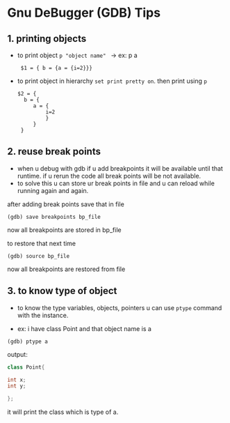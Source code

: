 # Gnu DeBugger (GDB) Tips

## 1. printing objects 

- to print object `p "object name" ` -> ex: p a
  
  ```
   $1 = { b = {a = {i=2}}}
  ```

- to print object in hierarchy `set print pretty on`. then print using `p`

   ```
   $2 = {
     b = {
        a = {
            i=2
            }
        }
    }
  ``` 
  
## 2. reuse break points

- when u debug with gdb if u add breakpoints it will be available until that runtime. if u rerun the code all break points will be not available.
- to solve this u can store ur break points in file and u can reload while running again and again.

after adding break points save that in file
```
(gdb) save breakpoints bp_file
```
now all breakpoints are stored in bp_file

to restore that next time

```
(gdb) source bp_file
```
now all breakpoints are restored from file

## 3. to know type of object

- to know the type variables, objects, pointers u can use `ptype` command with the instance.

- ex: i have class Point and that object name is a 

```
(gdb) ptype a
```
output:

```c++
class Point{

int x;
int y;

};
```
it will print the class which is type of a.



